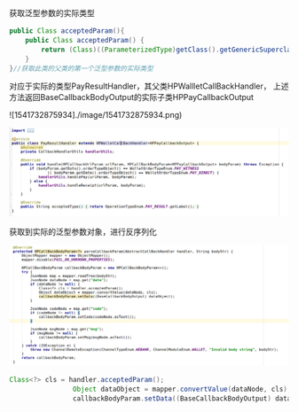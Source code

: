 获取泛型参数的实际类型



```java
public Class acceptedParam(){
    public Class acceptedParam() {
        return (Class)((ParameterizedType)getClass().getGenericSuperclass()).getActualTypeArguments()[0];
    } 
}//获取此类的父类的第一个泛型参数的实际类型
```

对应于实际的类型PayResultHandler，其父类HPWallletCallBackHandler， 上述方法返回BaseCallbackBodyOutput的实际子类HPPayCallbackOutput

![1541732875934]./image/1541732875934.png)

![1541733492850](./image/1541733492850.png)

获取到实际的泛型参数对象，进行反序列化

![1541733633614](./image/1541733633614.png)

```java
Class<?> cls = handler.acceptedParam();
                Object dataObject = mapper.convertValue(dataNode, cls);
                callbackBodyParam.setData((BaseCallbackBodyOutput) dataObject);
```

